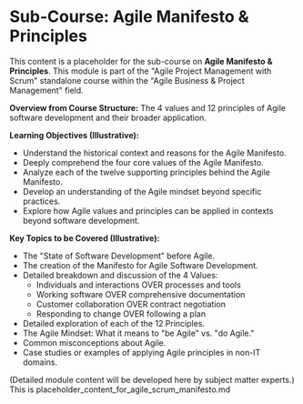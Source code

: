 
# Sub-Course: Agile Manifesto & Principles

This content is a placeholder for the sub-course on **Agile Manifesto & Principles**. This module is part of the "Agile Project Management with Scrum" standalone course within the "Agile Business & Project Management" field.

**Overview from Course Structure:** The 4 values and 12 principles of Agile software development and their broader application.

**Learning Objectives (Illustrative):**
*   Understand the historical context and reasons for the Agile Manifesto.
*   Deeply comprehend the four core values of the Agile Manifesto.
*   Analyze each of the twelve supporting principles behind the Agile Manifesto.
*   Develop an understanding of the Agile mindset beyond specific practices.
*   Explore how Agile values and principles can be applied in contexts beyond software development.

**Key Topics to be Covered (Illustrative):**
*   The "State of Software Development" before Agile.
*   The creation of the Manifesto for Agile Software Development.
*   Detailed breakdown and discussion of the 4 Values:
    *   Individuals and interactions OVER processes and tools
    *   Working software OVER comprehensive documentation
    *   Customer collaboration OVER contract negotiation
    *   Responding to change OVER following a plan
*   Detailed exploration of each of the 12 Principles.
*   The Agile Mindset: What it means to "be Agile" vs. "do Agile."
*   Common misconceptions about Agile.
*   Case studies or examples of applying Agile principles in non-IT domains.

(Detailed module content will be developed here by subject matter experts.)
This is placeholder_content_for_agile_scrum_manifesto.md